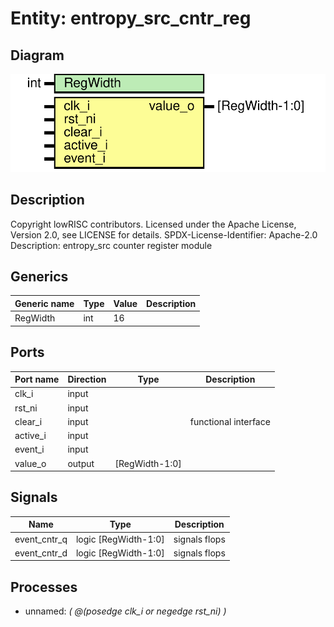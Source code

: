 # Entity: entropy_src_cntr_reg
## Diagram
![Diagram](entropy_src_cntr_reg.svg "Diagram")
## Description
Copyright lowRISC contributors.
 Licensed under the Apache License, Version 2.0, see LICENSE for details.
 SPDX-License-Identifier: Apache-2.0
 Description: entropy_src counter register module
 
## Generics
| Generic name | Type | Value | Description |
| ------------ | ---- | ----- | ----------- |
| RegWidth     | int  | 16    |             |
## Ports
| Port name | Direction | Type           | Description          |
| --------- | --------- | -------------- | -------------------- |
| clk_i     | input     |                |                      |
| rst_ni    | input     |                |                      |
| clear_i   | input     |                | functional interface |
| active_i  | input     |                |                      |
| event_i   | input     |                |                      |
| value_o   | output    | [RegWidth-1:0] |                      |
## Signals
| Name         | Type                 | Description    |
| ------------ | -------------------- | -------------- |
| event_cntr_q | logic [RegWidth-1:0] | signals flops  |
| event_cntr_d | logic [RegWidth-1:0] | signals flops  |
## Processes
- unnamed: _( @(posedge clk_i or negedge rst_ni) )_

